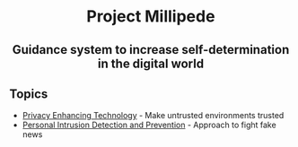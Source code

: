 <h1 align="center">Project Millipede</h1>

<h2 align="center">Guidance system to increase self-determination in the digital world</h2>

## Topics

- [Privacy Enhancing Technology] - Make untrusted environments trusted
- [Personal Intrusion Detection and Prevention] - Approach to fight fake news

[privacy enhancing technology]: https://millipede.me/?feature=pet#pet
[personal intrusion detection and prevention]: https://millipede.me/?feature=pidp#pidp

